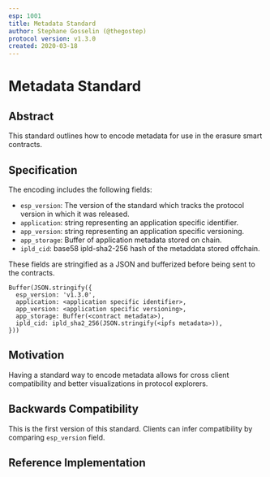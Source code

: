 ```yaml
---
esp: 1001
title: Metadata Standard
author: Stephane Gosselin (@thegostep)
protocol version: v1.3.0
created: 2020-03-18
---
```


# Metadata Standard

## Abstract

This standard outlines how to encode metadata for use in the erasure smart contracts.

## Specification

The encoding includes the following fields: 
- `esp_version`: The version of the standard which tracks the protocol version in which it was released.
- `application`: string representing an application specific identifier.
- `app_version`: string representing an application specific versioning.
- `app_storage`: Buffer of application metadata stored on chain.
- `ipld_cid`: base58 ipld-sha2-256 hash of the metaddata stored offchain.

These fields are stringified as a JSON and bufferized before being sent to the contracts.

```
Buffer(JSON.stringify({
  esp_version: 'v1.3.0',
  application: <application specific identifier>,
  app_version: <application specific versioning>,
  app_storage: Buffer(<contract metadata>),
  ipld_cid: ipld_sha2_256(JSON.stringify(<ipfs metadata>)),
}))
```

## Motivation

Having a standard way to encode metadata allows for cross client compatibility and better visualizations in protocol explorers.

## Backwards Compatibility

This is the first version of this standard. Clients can infer compatibility by comparing `esp_version` field.

## Reference Implementation